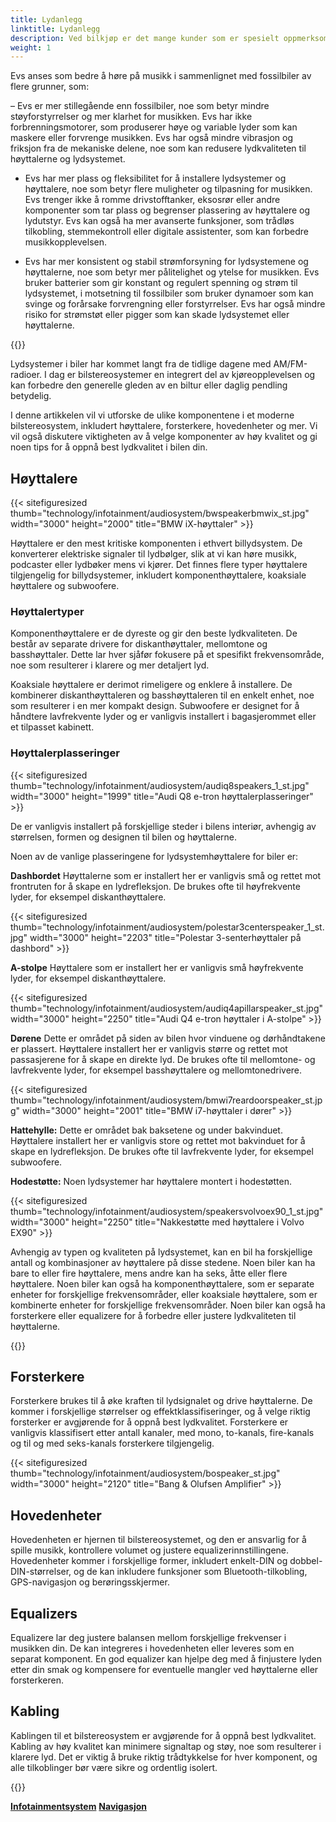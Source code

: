 ```yaml
---
title: Lydanlegg
linktitle: Lydanlegg
description: Ved bilkjøp er det mange kunder som er spesielt oppmerksomme på lydanlegget. Det er fordi bilen er spesielt der folk hører på musikk entusiastisk og ofte.
weight: 1
---
```

<!-- markdownlint-disable MD033 -->

Evs anses som bedre å høre på musikk i sammenlignet med fossilbiler av flere grunner, som:

– Evs er mer stillegående enn fossilbiler, noe som betyr mindre støyforstyrrelser og mer klarhet for musikken. Evs har ikke forbrenningsmotorer, som produserer høye og variable lyder som kan maskere eller forvrenge musikken. Evs har også mindre vibrasjon og friksjon fra de mekaniske delene, noe som kan redusere lydkvaliteten til høyttalerne og lydsystemet.

- Evs har mer plass og fleksibilitet for å installere lydsystemer og høyttalere, noe som betyr flere muligheter og tilpasning for musikken. Evs trenger ikke å romme drivstofftanker, eksosrør eller andre komponenter som tar plass og begrenser plassering av høyttalere og lydutstyr. Evs kan også ha mer avanserte funksjoner, som trådløs tilkobling, stemmekontroll eller digitale assistenter, som kan forbedre musikkopplevelsen.

- Evs har mer konsistent og stabil strømforsyning for lydsystemene og høyttalerne, noe som betyr mer pålitelighet og ytelse for musikken. Evs bruker batterier som gir konstant og regulert spenning og strøm til lydsystemet, i motsetning til fossilbiler som bruker dynamoer som kan svinge og forårsake forvrengning eller forstyrrelser. Evs har også mindre risiko for strømstøt eller pigger som kan skade lydsystemet eller høyttalerne.

{{<evkxdisplayaddarticle />}}

Lydsystemer i biler har kommet langt fra de tidlige dagene med AM/FM-radioer. I dag er bilstereosystemer en integrert del av kjøreopplevelsen og kan forbedre den generelle gleden av en biltur eller daglig pendling betydelig.

I denne artikkelen vil vi utforske de ulike komponentene i et moderne bilstereosystem, inkludert høyttalere, forsterkere, hovedenheter og mer. Vi vil også diskutere viktigheten av å velge komponenter av høy kvalitet og gi noen tips for å oppnå best lydkvalitet i bilen din.
## Høyttalere

{{< sitefiguresized thumb="technology/infotainment/audiosystem/bwspeakerbmwix_st.jpg" width="3000" height="2000" title="BMW iX-høyttaler" >}}

Høyttalere er den mest kritiske komponenten i ethvert billydsystem. De konverterer elektriske signaler til lydbølger, slik at vi kan høre musikk, podcaster eller lydbøker mens vi kjører. Det finnes flere typer høyttalere tilgjengelig for billydsystemer, inkludert komponenthøyttalere, koaksiale høyttalere og subwoofere.

### Høyttalertyper

Komponenthøyttalere er de dyreste og gir den beste lydkvaliteten. De består av separate drivere for diskanthøyttaler, mellomtone og basshøyttaler. Dette lar hver sjåfør fokusere på et spesifikt frekvensområde, noe som resulterer i klarere og mer detaljert lyd.

Koaksiale høyttalere er derimot rimeligere og enklere å installere. De kombinerer diskanthøyttaleren og basshøyttaleren til en enkelt enhet, noe som resulterer i en mer kompakt design. Subwoofere er designet for å håndtere lavfrekvente lyder og er vanligvis installert i bagasjerommet eller et tilpasset kabinett.

### Høyttalerplasseringer

{{< sitefiguresized thumb="technology/infotainment/audiosystem/audiq8speakers_1_st.jpg" width="3000" height="1999" title="Audi Q8 e-tron høyttalerplasseringer" >}}

De er vanligvis installert på forskjellige steder i bilens interiør, avhengig av størrelsen, formen og designen til bilen og høyttalerne.

Noen av de vanlige plasseringene for lydsystemhøyttalere for biler er:

**Dashbordet** Høyttalerne som er installert her er vanligvis små og rettet mot frontruten for å skape en lydrefleksjon. De brukes ofte til høyfrekvente lyder, for eksempel diskanthøyttalere.

{{< sitefiguresized thumb="technology/infotainment/audiosystem/polestar3centerspeaker_1_st.jpg" width="3000" height="2203" title="Polestar 3-senterhøyttaler på dashbord" >}}

**A-stolpe** Høyttalere som er installert her er vanligvis små høyfrekvente lyder, for eksempel diskanthøyttalere.

{{< sitefiguresized thumb="technology/infotainment/audiosystem/audiq4apillarspeaker_st.jpg" width="3000" height="2250" title="Audi Q4 e-tron høyttaler i A-stolpe" >}}

**Dørene** Dette er området på siden av bilen hvor vinduene og dørhåndtakene er plassert. Høyttalere installert her er vanligvis større og rettet mot passasjerene for å skape en direkte lyd. De brukes ofte til mellomtone- og lavfrekvente lyder, for eksempel basshøyttalere og mellomtonedrivere.

{{< sitefiguresized thumb="technology/infotainment/audiosystem/bmwi7reardoorspeaker_st.jpg" width="3000" height="2001" title="BMW i7-høyttaler i dører" >}}

**Hattehylle:** Dette er området bak baksetene og under bakvinduet. Høyttalere installert her er vanligvis store og rettet mot bakvinduet for å skape en lydrefleksjon. De brukes ofte til lavfrekvente lyder, for eksempel subwoofere.

**Hodestøtte:** Noen lydsystemer har høyttalere montert i hodestøtten.

{{< sitefiguresized thumb="technology/infotainment/audiosystem/speakersvolvoex90_1_st.jpg" width="3000" height="2250" title="Nakkestøtte med høyttalere i Volvo EX90" >}}

Avhengig av typen og kvaliteten på lydsystemet, kan en bil ha forskjellige antall og kombinasjoner av høyttalere på disse stedene. Noen biler kan ha bare to eller fire høyttalere, mens andre kan ha seks, åtte eller flere høyttalere. Noen biler kan også ha komponenthøyttalere, som er separate enheter for forskjellige frekvensområder, eller koaksiale høyttalere, som er kombinerte enheter for forskjellige frekvensområder. Noen biler kan også ha forsterkere eller equalizere for å forbedre eller justere lydkvaliteten til høyttalerne.

{{<evkxdisplayaddarticle />}}

## Forsterkere

Forsterkere brukes til å øke kraften til lydsignalet og drive høyttalerne. De kommer i forskjellige størrelser og effektklassifiseringer, og å velge riktig forsterker er avgjørende for å oppnå best lydkvalitet. Forsterkere er vanligvis klassifisert etter antall kanaler, med mono, to-kanals, fire-kanals og til og med seks-kanals forsterkere tilgjengelig.

{{< sitefiguresized thumb="technology/infotainment/audiosystem/bospeaker_st.jpg" width="3000" height="2120" title="Bang & Olufsen Amplifier" >}}

## Hovedenheter

Hovedenheten er hjernen til bilstereosystemet, og den er ansvarlig for å spille musikk, kontrollere volumet og justere equalizerinnstillingene. Hovedenheter kommer i forskjellige former, inkludert enkelt-DIN og dobbel-DIN-størrelser, og de kan inkludere funksjoner som Bluetooth-tilkobling, GPS-navigasjon og berøringsskjermer.

## Equalizers

Equalizere lar deg justere balansen mellom forskjellige frekvenser i musikken din. De kan integreres i hovedenheten eller leveres som en separat komponent. En god equalizer kan hjelpe deg med å finjustere lyden etter din smak og kompensere for eventuelle mangler ved høyttalerne eller forsterkeren.

## Kabling

Kablingen til et bilstereosystem er avgjørende for å oppnå best lydkvalitet. Kabling av høy kvalitet kan minimere signaltap og støy, noe som resulterer i klarere lyd. Det er viktig å bruke riktig trådtykkelse for hver komponent, og alle tilkoblinger bør være sikre og ordentlig isolert.

{{<evkxdisplayaddarticle />}}


<div class="mt-3 mb-3">
    <a href="../" class="text-decoration-none text-black"><strong><i class="bi-arrow-left"></i> Infotainmentsystem</strong></a>
    <a href="../navigation/" class="text-decoration-none text-black float-end"><strong>Navigasjon <i class="bi-arrow-right"></i></strong></a>
</div>